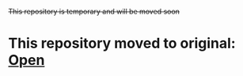 ~~This repository is temporary and will be moved soon~~

# This repository moved to original: [Open](https://denet.pro/ru/denet-node-hello/)
